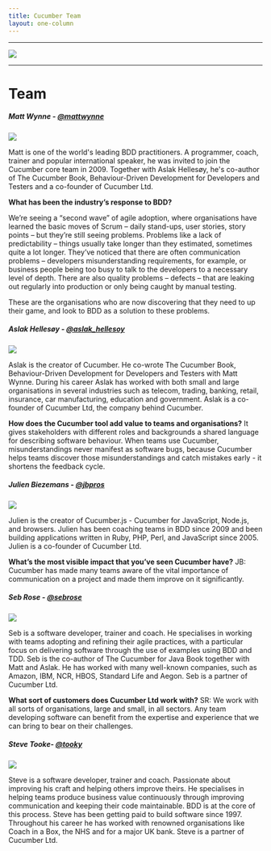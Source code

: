 ```yaml
---
title: Cucumber Team
layout: one-column
---
```

----

![](https://media.giphy.com/media/3ov9jRePV73T72orsc/giphy.gif)

----

# Team

##### Matt Wynne - [@mattwynne](https://twitter.com/mattwynne)
![](https://cucumber.io/images/headshots/matt.jpg)

Matt is one of the world's leading BDD practitioners. A programmer, coach, trainer and popular international speaker, he was invited to join the Cucumber core team in 2009. Together with Aslak Hellesøy, he's co-author of The Cucumber Book, Behaviour-Driven Development for Developers and Testers and a co-founder of Cucumber Ltd.

**What has been the industry’s response to BDD?**

We’re seeing a “second wave” of agile adoption, where organisations have learned the basic moves of Scrum – daily stand-ups, user stories, story points – but they’re still seeing problems. Problems like a lack of predictability – things usually take longer than they estimated, sometimes quite a lot longer. They’ve noticed that there are often communication problems – developers misunderstanding requirements, for example, or business people being too busy to talk to the developers to a necessary level of depth. There are also quality problems – defects – that are leaking out regularly into production or only being caught by manual testing.

These are the organisations who are now discovering that they need to up their game, and look to BDD as a solution to these problems.


##### Aslak Hellesøy - [@aslak_hellesoy](https://twitter.com/aslak_hellesøy)
![](https://cucumber.io/images/headshots/aslak.jpg)

Aslak is the creator of Cucumber. He co-wrote The Cucumber Book, Behaviour-Driven Development for Developers and Testers with Matt Wynne. During his career Aslak has worked with both small and large organisations in several industries such as telecom, trading, banking, retail, insurance, car manufacturing, education and government. Aslak is a co-founder of Cucumber Ltd, the company behind Cucumber.

**How does the Cucumber tool add value to teams and organisations?**
It gives stakeholders with different roles and backgrounds a shared language for describing software behaviour. When teams use Cucumber, misunderstandings never manifest as software bugs, because Cucumber helps teams discover those misunderstandings and catch mistakes early - it shortens the feedback cycle. 


##### Julien Biezemans - [@jbpros](https://twitter.com/jbpros)
![](https://cucumber.io/images/headshots/julien-headshot.jpg)

Julien is the creator of Cucumber.js - Cucumber for JavaScript, Node.js, and
browsers. Julien has been coaching teams in BDD since 2009 and been building applications written in Ruby, PHP, Perl, and JavaScript since 2005. Julien is a co-founder of Cucumber Ltd.

**What’s the most visible impact that you’ve seen Cucumber have?**
JB: Cucumber has made many teams aware of the vital importance of communication on a project and made them improve on it significantly.

##### Seb Rose - [@sebrose](https://twitter.com/sebrose)
![](https://cucumber.io/images/headshots/sebrose-headshot.jpg)

Seb is a software developer, trainer and coach. He specialises in working with teams adopting and refining their agile practices, with a particular focus on delivering software through the use of examples using BDD and TDD. Seb is the co-author of The Cucumber for Java Book together with Matt and Aslak. He has worked with many well-known companies, such as Amazon, IBM, NCR, HBOS, Standard Life and Aegon. Seb is a partner of Cucumber Ltd.

**What sort of customers does Cucumber Ltd work with?**
SR: We work with all sorts of organisations, large and small, in all sectors. Any team developing software can benefit from the expertise and experience that we can bring to bear on their challenges.

##### Steve Tooke- [@tooky](https://twitter.com/tooky)
![](https://cucumber.io/images/headshots/tooky-headshot.jpg)

Steve is a software developer, trainer and coach. Passionate about improving his craft and helping others improve theirs. He specialises in helping teams produce business value continuously through improving communication and keeping their code maintainable. BDD is at the core of this process. Steve has been getting paid to build software since 1997. Throughout his career he has worked with renowned organisations like Coach in a Box, the NHS and for a major UK bank. Steve is a partner of Cucumber Ltd.
